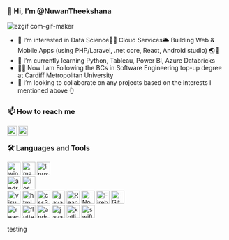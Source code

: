 <h3>
  👋 Hi, I’m @NuwanTheekshana
</h3>

<img data-target="animated-image.replacedImage" alt="ezgif com-gif-maker" class="AnimatedImagePlayer-animatedImage" src="https://user-images.githubusercontent.com/51254891/172062723-24fa70bd-0174-4a58-9fb2-ab9b06efc8aa.gif" style="display: block; opacity: 1;margin-left:auto;margin-right:auto;">




- 👀 I’m interested in Data Science👨‍🔬 Cloud Services🌥️ Building Web & Mobile Apps (using PHP/Laravel, .net core, React, Android studio) 🌏📱
- 🌱 I’m currently learning Python, Tableau, Power BI, Azure Databricks
- 👨‍🎓 Now I am Following the BCs in Software Engineering top-up degree at Cardiff Metropolitan University
- 💞️ I’m looking to collaborate on any projects based on the interests I mentioned above 👆

### 📫 How to reach me


<!--- Social Media Sites --->

<!--- Facebook --->
[<img align="left" alt="Sabesan | Facebook" height="22px" src="https://img.icons8.com/fluent/240/000000/facebook-new.png"/>][facebook]
<!--- Linkdin --->
[<img align="left" alt="Sabesan | LinkedIn" height="22px" src="https://img.icons8.com/fluent/240/000000/linkedin.png"/>][linkedin]

  
  <br>
  
 ### 🛠️ Languages and Tools

<p>
  <img alt="windows" width="30px" src="https://img.icons8.com/color/240/000000/windows-10.png">
  <img alt="macos" width="30px" src="https://img.icons8.com/officel/160/000000/mac-logo.png">
  <img alt="linux" width="30px" src="https://img.icons8.com/color/96/000000/linux.png">
  <br>
  <img alt="android" width="30px" src="https://img.icons8.com/color/240/000000/android-os.png"/>
  <img alt="ios" width="30px" src="https://img.icons8.com/color/240/000000/ios-logo.png"/>
 <br>
  <img alt="visual studio code" width="30px" src="https://img.icons8.com/fluent/240/000000/visual-studio-code-2019.png" />
  <img alt="html5" width="30px" src="https://img.icons8.com/color/240/000000/html-5.png">
  <img alt="css3" width="30px" src="https://img.icons8.com/color/240/000000/css3.png">
  <img alt="javascript" width="30px" src="https://img.icons8.com/color/240/000000/javascript.png" />
  <img alt="ReactJs" width="30px" src="https://img.icons8.com/color/240/000000/react-native.png"/>
  <img alt="Node.js" width="30px" src="https://img.icons8.com/color/240/000000/nodejs.png">
  <img alt="Firebase" width="30px" src="https://img.icons8.com/color/240/000000/firebase.png"/>
  <img alt="Git" width="30px" src="https://img.icons8.com/color/240/000000/git.png">
  <br>
  <img alt="react-native" width="30px" src="https://img.icons8.com/color/240/000000/react-native.png"/>
  <img alt="flutter" width="30px" src="https://img.icons8.com/color/240/000000/flutter.png"/>
  <img alt="android-studio" width="30px" src="https://img.icons8.com/color/240/000000/android-studio--v3.png"/>	
  <img alt="java" width="30px" src="https://img.icons8.com/color/240/000000/java-coffee-cup-logo--v1.png"/>
  <img alt="kotlin" width="30px" src="https://img.icons8.com/color/240/000000/kotlin.png"/>
  <img alt="swift" width="30px" src="https://img.icons8.com/color/240/000000/swift.png"/>
  <br>

  testing




[linkedin]: https://www.linkedin.com/in/nuwan-theekshana-6b5b451a4/
[facebook]: https://www.facebook.com/janith.madushanka2



<!---
NuwanTheekshana/NuwanTheekshana is a ✨ special ✨ repository because its `README.md` (this file) appears on your GitHub profile.
You can click the Preview link to take a look at your changes.
--->
